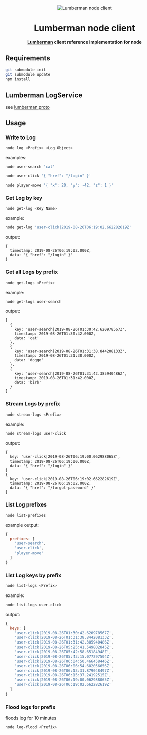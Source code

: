<p align="center">
  <img src="https://user-images.githubusercontent.com/132562/63731122-1730de80-c823-11e9-833f-3e4c91670a46.png" alt="Lumberman node client" />
</p>

<h1 align="center">Lumberman node client</h1>

<p align="center">
  <strong><a href="https://github.com/webmocha/Lumberman">Lumberman</a> client reference implementation for node</strong>
</p>

## Requirements

```sh
git submodule init
git submodule update
npm install
```

## Lumberman LogService

see [lumberman.proto](https://github.com/webmocha/Lumberman/blob/master/lumberman.proto)

## Usage

### Write to Log

```sh
node log <Prefix> <Log Object>
```

examples:

```sh
node user-search 'cat'
```

```sh
node user-click '{ "href": "/login" }'
```

```sh
node player-move '{ "x": 20, "y": -42, "z": 1 }'
```

### Get Log by key

```sh
node get-log <Key Name>
```

example:

```sh
node get-log 'user-click|2019-08-26T06:19:02.662282619Z'
```

output:

```
{
  timestamp: 2019-08-26T06:19:02.000Z,
  data: '{ "href": "/login" }'
}
```

### Get all Logs by prefix

```sh
node get-logs <Prefix>
```

example:

```sh
node get-logs user-search
```

output:

```
[
  {
    key: 'user-search|2019-08-26T01:30:42.620978567Z',
    timestamp: 2019-08-26T01:30:42.000Z,
    data: 'cat'
  },
  {
    key: 'user-search|2019-08-26T01:31:38.844208133Z',
    timestamp: 2019-08-26T01:31:38.000Z,
    data: 'doggo'
  },
  {
    key: 'user-search|2019-08-26T01:31:42.385940486Z',
    timestamp: 2019-08-26T01:31:42.000Z,
    data: 'birb'
  }
]
```

### Stream Logs by prefix

```sh
node stream-logs <Prefix>
```

example:

```sh
node stream-logs user-click
```

output:

```
{
  key: 'user-click|2019-08-26T06:19:00.062988065Z',
  timestamp: 2019-08-26T06:19:00.000Z,
  data: '{ "href": "/login" }'
}
{
  key: 'user-click|2019-08-26T06:19:02.662282619Z',
  timestamp: 2019-08-26T06:19:02.000Z,
  data: '{ "href": "/forgot-password" }'
}
```

### List Log prefixes

```sh
node list-prefixes
```

example output:

```javascript
{
  prefixes: [
    'user-search',
    'user-click',
    'player-move'
  ]
}
```

### List Log keys by prefix

```sh
node list-logs <Prefix>
```

example:

```sh
node list-logs user-click
```

output:

```javascript
{
  keys: [
    'user-click|2019-08-26T01:30:42.620978567Z',
    'user-click|2019-08-26T01:31:38.844208133Z',
    'user-click|2019-08-26T01:31:42.385940486Z',
    'user-click|2019-08-26T05:25:41.549802845Z',
    'user-click|2019-08-26T05:42:58.65184948Z',
    'user-click|2019-08-26T05:43:15.077297504Z',
    'user-click|2019-08-26T06:04:50.466458446Z',
    'user-click|2019-08-26T06:06:54.682056656Z',
    'user-click|2019-08-26T06:13:31.879048497Z',
    'user-click|2019-08-26T06:15:37.24192515Z',
    'user-click|2019-08-26T06:19:00.062988065Z',
    'user-click|2019-08-26T06:19:02.662282619Z'
  ]
}
```

### Flood logs for prefix

floods log for 10 minutes

```sh
node log-flood <Prefix>
```
